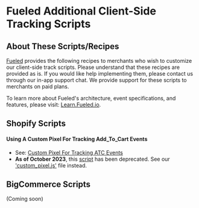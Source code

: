 # Fueled Additional Client-Side Tracking Scripts

## About These Scripts/Recipes

[Fueled](fueled.io) provides the following recipes to merchants who wish to customize our client-side track scripts. Please understand that these recipes are provided as is. If you would like help implementing them, please contact us through our in-app support chat. We provide support for these scripts to merchants on paid plans.

To learn more about Fueled's architecture, event specifications, and features, please visit: [Learn.Fueled.io](https://learn.fueled.io/).

## Shopify Scripts

#### Using A Custom Pixel For Tracking Add_To_Cart Events

* See: [Custom Pixel For Tracking ATC Events](https://learn.fueled.io/ga4-connector-for-shopify/custom-pixel)
* **As of October 2023**, this [script](https://github.com/fueled-io/client-scripts/blob/main/shopify/custom_pixel_add_to_cart.txt) has been deprecated. See our ['custom_pixel.js'](https://github.com/fueled-io/client-scripts/blob/main/shopify/custom_pixel.js) file instead.

## BigCommerce Scripts

(Coming soon)
